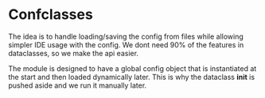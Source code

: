 # Confclasses

The idea is to handle loading/saving the config from files while allowing simpler IDE usage with the config. We dont 
need 90% of the features in dataclasses, so we make the api easier.


The module is designed to have a global config object that is instantiated at the start and then loaded dynamically
later. This is why the dataclass __init__ is pushed aside and we run it manually later.

